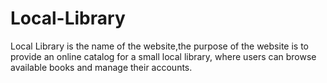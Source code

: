 # Local-Library
Local Library is the name of the website,the purpose of the website is to provide an online catalog for a small local library, where users can browse available books and manage their accounts.
